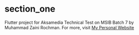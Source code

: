 # section_one

Flutter project for Aksamedia Technical Test on MSIB Batch 7 by Muhammad Zaini Rochman.
For more, visit [My Personal Website](https://zainirochman.vercel.app/)
